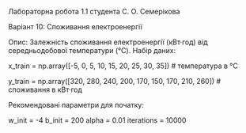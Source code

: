 Лабораторна робота 1.1 студента С. О. Семерікова

Варіант 10: Споживання електроенергії

Опис: Залежність споживання електроенергії (кВт·год) від середньодобової температури (°C). Набір даних:

x_train = np.array([-5, 0, 5, 10, 15, 20, 25, 30, 35]) # температура в °C

y_train = np.array([320, 280, 240, 200, 170, 150, 170, 210, 260]) # споживання в кВт·год

Рекомендовані параметри для початку:

w_init = -4
b_init = 200
alpha = 0.01
iterations = 10000
